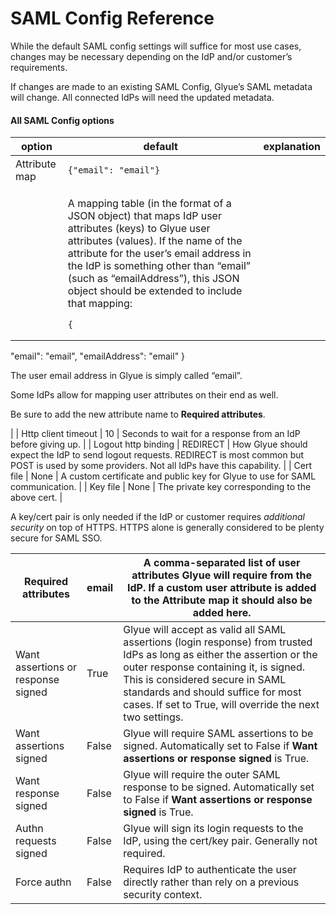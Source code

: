 # SAML Config Reference

While the default SAML config settings will suffice for most use cases, changes may be necessary depending on the IdP and/or customer’s requirements.

If changes are made to an existing SAML Config, Glyue’s SAML metadata will change. All connected IdPs will need the updated metadata.

#### All SAML Config options <a href="#samlconfigreference-allsamlconfigoptions" id="samlconfigreference-allsamlconfigoptions"></a>

| **option**          | **default**                                 | **explanation**                                                                                                                                                                                                                                                                                                                                                                                                                                                                                                                                                                                                                    |
| ------------------- | ------------------------------------------- | ---------------------------------------------------------------------------------------------------------------------------------------------------------------------------------------------------------------------------------------------------------------------------------------------------------------------------------------------------------------------------------------------------------------------------------------------------------------------------------------------------------------------------------------------------------------------------------------------------------------------------------- |
| Attribute map       | <pre><code>{"email": "email"}
</code></pre> | <p>A mapping table (in the format of a JSON object) that maps IdP user attributes (keys) to Glyue user attributes (values). If the name of the attribute for the user’s email address in the IdP is something other than “email” (such as “emailAddress”), this JSON object should be extended to include that mapping:</p><pre><code>{
  "email": "email",
  "emailAddress": "email"
}
</code></pre><p>The user email address in Glyue is simply called “email”.</p><p>Some IdPs allow for mapping user attributes on their end as well.</p><p>Be sure to add the new attribute name to <strong>Required attributes</strong>.</p> |
| Http client timeout | 10                                          | Seconds to wait for a response from an IdP before giving up.                                                                                                                                                                                                                                                                                                                                                                                                                                                                                                                                                                       |
| Logout http binding | REDIRECT                                    | How Glyue should expect the IdP to send logout requests. REDIRECT is most common but POST is used by some providers. Not all IdPs have this capability.                                                                                                                                                                                                                                                                                                                                                                                                                                                                            |
| Cert file           | None                                        | A custom certificate and public key for Glyue to use for SAML communication.                                                                                                                                                                                                                                                                                                                                                                                                                                                                                                                                                       |
| Key file            | None                                        | The private key corresponding to the above cert.                                                                                                                                                                                                                                                                                                                                                                                                                                                                                                                                                                                   |

A key/cert pair is only needed if the IdP or customer requires _additional security_ on top of HTTPS. HTTPS alone is generally considered to be plenty secure for SAML SSO.

| Required attributes                | email | A comma-separated list of user attributes Glyue will require from the IdP. If a custom user attribute is added to the **Attribute map** it should also be added here.                                                                                                                                 |
| ---------------------------------- | ----- | ----------------------------------------------------------------------------------------------------------------------------------------------------------------------------------------------------------------------------------------------------------------------------------------------------- |
| Want assertions or response signed | True  | Glyue will accept as valid all SAML assertions (login response) from trusted IdPs as long as either the assertion or the outer response containing it, is signed. This is considered secure in SAML standards and should suffice for most cases. If set to True, will override the next two settings. |
| Want assertions signed             | False | Glyue will require SAML assertions to be signed. Automatically set to False if **Want assertions or response signed** is True.                                                                                                                                                                        |
| Want response signed               | False | Glyue will require the outer SAML response to be signed. Automatically set to False if **Want assertions or response signed** is True.                                                                                                                                                                |
| Authn requests signed              | False | Glyue will sign its login requests to the IdP, using the cert/key pair. Generally not required.                                                                                                                                                                                                       |
| Force authn                        | False | Requires IdP to authenticate the user directly rather than rely on a previous security context.                                                                                                                                                                                                       |
